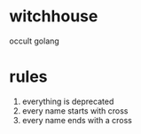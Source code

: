 # witchhouse
occult golang

rules
=====
1. everything is deprecated
2. every name starts with cross
3. every name ends with a cross
